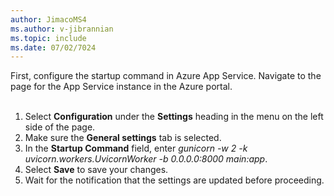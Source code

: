```yaml
---
author: JimacoMS4
ms.author: v-jibrannian
ms.topic: include
ms.date: 07/02/7024
---
```

First, configure the startup command in Azure App Service. Navigate to the page for the App Service instance in the Azure portal.<br>
<br>
1. Select **Configuration** under the **Settings** heading in the menu on the left side of the page.
1. Make sure the **General settings** tab is selected.
1. In the **Startup Command** field, enter *gunicorn -w 2 -k uvicorn.workers.UvicornWorker -b 0.0.0.0:8000 main:app*.
1. Select **Save** to save your changes.
1. Wait for the notification that the settings are updated before proceeding.
